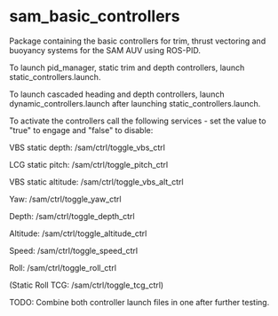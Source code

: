 # sam_basic_controllers

Package containing the basic controllers for trim, thrust vectoring and buoyancy systems for the SAM AUV using ROS-PID.

To launch pid_manager, static trim and depth controllers, launch static_controllers.launch.

To launch cascaded heading and depth controllers, launch dynamic_controllers.launch after launching static_controllers.launch.

To activate the controllers call the following services - set the value to "true" to engage and "false" to disable:

  VBS static depth: /sam/ctrl/toggle_vbs_ctrl
  
  LCG static pitch: /sam/ctrl/toggle_pitch_ctrl
  
  VBS static altitude: /sam/ctrl/toggle_vbs_alt_ctrl
  
  Yaw: /sam/ctrl/toggle_yaw_ctrl
  
  Depth: /sam/ctrl/toggle_depth_ctrl
  
  Altitude: /sam/ctrl/toggle_altitude_ctrl
  
  Speed: /sam/ctrl/toggle_speed_ctrl
  
  Roll: /sam/ctrl/toggle_roll_ctrl
  
  (Static Roll TCG: /sam/ctrl/toggle_tcg_ctrl) 

TODO: Combine both controller launch files in one after further testing.

